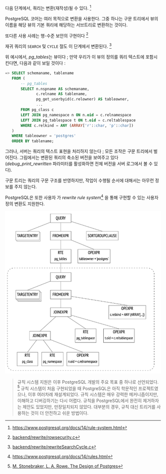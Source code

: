 다음 단계에서, 쿼리는 변환(재작성)될 수 있다. [^1]

PostgreSQL 코어는 여러 목적으로 변환을 사용한다. 그중 하나는 구문 트리에서 뷰의 이름을 해당 뷰의 기본 쿼리에 해당하는 서브트리로 변환하는 것이다.

또다른 사용 사례는 행-수준 보안의 구현이다 [^2]

재귀 쿼리의 `SEARCH` 및 `CYCLE` 절도  이 단계에서 변환된다. [^3]

위 예시에서,  *pg_tables*는 뷰이다 ; 만약 우리가 이 뷰의 정의를 쿼리 텍스트에 포함시킨다면, 다음과 같이 보일 것이다 : 

```sql
=> SELECT schemaname, tablename
   FROM (
       -- pg_tables
       SELECT n.nspname AS schemaname,
              c.relname AS tablename,
              pg_get_userbyid(c.relowner) AS tableowner,
              ...
       FROM pg_class c
       LEFT JOIN pg_namespace n ON n.oid = c.relnamespace
       LEFT JOIN pg_tablespace t ON t.oid = c.reltablespace
       WHERE c.relkind = ANY (ARRAY['r'::char, 'p'::char])
   )
   WHERE tableowner = 'postgres'
   ORDER BY tablename;
```

그러나, 서버는 쿼리의 텍스트 표현을 처리하지 않는다 ; 모든 조작은 구문 트리에서 벌어진다.
그림에서는 변환된 쿼리의 축소된 버전을 보여주고 있다(*debug_print_rewritten* 파라미터를 활성화하면 전체 버전을 서버 로그에서 볼 수 있다).

구문 트리는 쿼리의 구문 구조를 반영하지만, 작업이 수행될 순서에 대해서는 아무런 정보를 주지 않는다.

PostgreSQL은 또한 사용자 가 *rewrite rule system*[^4] 을 통해 구현할 수 있는 사용자 정의 변환도 지원한다. 

![](image/CleanShot%20-000089.png)


> 규칙 시스템 지원은 이후 PostgreSQL 개발의 주요 목표 중 하나로 선언되었다. [^5]
> 규칙 시스템이 처음 구현되었을 때 PostgreSQL은 아직 학문적인 프로젝트였으나, 이후 여러차례 재설계되었다.
> 규칙 시스템은 매우 강력한 메커니즘이지만, 이해하고 디버깅하기는 다시 어렵다.
> 규칙을 PostgreSQL에서 완전히 제거하자는 제안도 있었지만, 만장일치되지 않았다. 대부분의 경우, 규칙 대신 트리거를 사용하는 것이 더 안전하고 쉬운 방법이다.

[^1]:https://www.postgresql.org/docs/14/rule-system.html

[^2]:[backend/rewrite/rowsecurity.c](https://git.postgresql.org/gitweb/?p=postgresql.git;a=blob;f=src/backend/rewrite/rowsecurity.c;hb=REL_14_STABLE)

[^3]:[backend/rewrite/rewriteSearchCycle.c](https://git.postgresql.org/gitweb/?p=postgresql.git;a=blob;f=src/backend/rewrite/rewriteSearchCycle.c;hb=REL_14_STABLE)

[^4]:https://www.postgresql.org/docs/14/rules.html

[^5]:[M. Stonebraker, L. A. Rowe. The Design of Postgres](https://dsf.berkeley.edu/papers/ERL-M85-95.pdf)